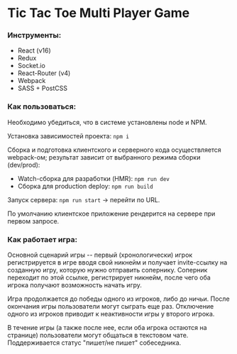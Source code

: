 # Tic Tac Toe Multi Player Game

### Инструменты:

* React (v16)
* Redux
* Socket.io
* React-Router (v4)
* Webpack
* SASS + PostCSS

### Как пользоваться:

Необходимо убедиться, что в системе установлены node и NPM.

Установка зависимостей проекта: `npm i`

Сборка и подготовка клиентского и серверного кода осуществляется webpack-ом; результат зависит от выбранного режима сборки (dev/prod): 
* Watch-сборка для разработки (HMR): `npm run dev`
* Сборка для production deploy: `npm run build`

Запуск сервера: `npm run start` -> перейти по URL.
 
По умолчанию клиентское приложение рендерится на сервере при первом запросе. 

### Как работает игра:

Основной сценарий игры -- первый (хронологически) игрок регистрируется в игре вводя свой никнейм и получает invite-ссылку на созданную игру, которую нужно отправить сопернику. Соперник переходит по этой ссылке, регистрирует никнейм, после чего оба игрока получают возможность начать игру.

Игра продолжается до победы одного из игроков, либо до ничьи. После окончания игры пользователи могут сыграть еще раз. Отключение одного из игроков приводит к неактивности игры у второго игрока.   

В течение игры (а также после нее, если оба игрока остаются на странице) пользователи могут общаться в текстовом чате. Поддерживается статус "пишет/не пишет" собеседника. 
